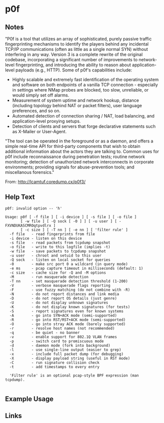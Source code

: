 # p0f

Notes
-------
"P0f is a tool that utilizes an array of sophisticated, purely passive traffic fingerprinting mechanisms to identify the players behind any incidental TCP/IP communications (often as little as a single normal SYN) without interfering in any way. Version 3 is a complete rewrite of the original codebase, incorporating a significant number of improvements to network-level fingerprinting, and introducing the ability to reason about application-level payloads (e.g., HTTP).
Some of p0f's capabilities include:

 * Highly scalable and extremely fast identification of the operating system and software on both endpoints of a vanilla TCP connection - especially in settings where NMap probes are blocked, too slow, unreliable, or would simply set off alarms.
 * Measurement of system uptime and network hookup, distance (including topology behind NAT or packet filters), user language preferences, and so on.
 * Automated detection of connection sharing / NAT, load balancing, and application-level proxying setups.
 * Detection of clients and servers that forge declarative statements such as X-Mailer or User-Agent.

"The tool can be operated in the foreground or as a daemon, and offers a simple real-time API for third-party components that wish to obtain additional information about the actors they are talking to.
Common uses for p0f include reconnaissance during penetration tests; routine network monitoring; detection of unauthorized network interconnects in corporate environments; providing signals for abuse-prevention tools; and miscellanous forensics."

From: http://lcamtuf.coredump.cx/p0f3/


Help Text
-------
```
p0f: invalid option -- 'h'

Usage: p0f [ -f file ] [ -i device ] [ -s file ] [ -o file ]
       [ -w file ] [ -Q sock [ -0 ] ] [ -u user ] [ -FXVNDUKASCMROqtpvdlrx ]
       [ -c size ] [ -T nn ] [ -e nn ] [ 'filter rule' ]
  -f file   - read fingerprints from file
  -i device - listen on this device
  -s file   - read packets from tcpdump snapshot
  -o file   - write to this logfile (implies -t)
  -w file   - save packets to tcpdump snapshot
  -u user   - chroot and setuid to this user
  -Q sock   - listen on local socket for queries
  -0        - make src port 0 a wildcard (in query mode)
  -e ms     - pcap capture timeout in milliseconds (default: 1)
  -c size   - cache size for -Q and -M options
  -M        - run masquerade detection
  -T nn     - set masquerade detection threshold (1-200)
  -V        - verbose masquerade flags reporting
  -F        - use fuzzy matching (do not combine with -R)
  -N        - do not report distances and link media
  -D        - do not report OS details (just genre)
  -U        - do not display unknown signatures
  -K        - do not display known signatures (for tests)
  -S        - report signatures even for known systems
  -A        - go into SYN+ACK mode (semi-supported)
  -R        - go into RST/RST+ACK mode (semi-supported)
  -O        - go into stray ACK mode (barely supported)
  -r        - resolve host names (not recommended)
  -q        - be quiet - no banner
  -v        - enable support for 802.1Q VLAN frames
  -p        - switch card to promiscuous mode
  -d        - daemon mode (fork into background)
  -l        - use single-line output (easier to grep)
  -x        - include full packet dump (for debugging)
  -X        - display payload string (useful in RST mode)
  -C        - run signature collision check
  -t        - add timestamps to every entry

  'Filter rule' is an optional pcap-style BPF expression (man tcpdump).


```

Example Usage
-------

Links
-------

